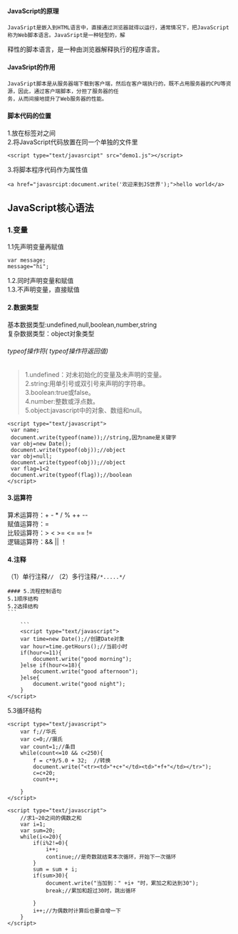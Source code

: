 #### JavaScript的原理
    JavaSript是嵌入到HTML语言中，直接通过浏览器就得以运行，通常情况下，把JavaScript称为Web脚本语言。JavaSript是一种轻型的，解
释性的脚本语言，是一种由浏览器解释执行的程序语言。
#### JavaSript的作用
    JavaSript脚本是从服务器端下载到客户端，然后在客户端执行的，既不占用服务器的CPU等资源，因此，通过客户端脚本，分担了服务器的任
    务，从而间接地提升了Web服务器的性能。
#### 脚本代码的位置
1.放在<script></script>标签对之间<br/>
2.将JavaScript代码放置在同一个单独的文件里<br/>
```
<script type="text/javasrcipt" src="demo1.js"></script>
```
3.将脚本程序代码作为属性值
```
<a href="javasrcipt:document.write('欢迎来到JS世界');">hello world</a>
```
 ## JavaScript核心语法
 ### 1.变量
 1.1先声明变量再赋值
 ```
 var message;
 message="hi";
 ```
 1.2.同时声明变量和赋值<br/>
 1.3.不声明变量，直接赋值
 #### 2.数据类型
 基本数据类型:undefined,null,boolean,number,string<br/>
 复杂数据类型：object对象类型
 ###### typeof操作符( typeof操作符返回值)
 > 1.undefined：对未初始化的变量及未声明的变量。<br/>
 > 2.string:用单引号或双引号来声明的字符串。<br/>
 > 3.boolean:true或false。<br/>
 > 4.number:整数或浮点数。<br/>
 > 5.object:javascript中的对象、数组和null。
 ```
 <script type="text/javascript">
  var name;
  document.write(typeof(name));//string,因为name是关键字
  var obj=new Date();
  document.write(typeof(obj));//object
  var obj=null;
  document.write(typeof(obj));//object
  var flag=1<2
  document.write(typeof(flag));//boolean
</script>
 ```
  #### 3.运算符
  算术运算符：+ - * / % ++ --<br/>
  赋值运算符：=<br/>
  比较运算符：> < >= <= == !=<br/>
  逻辑运算符：&&  ||  ！
  
   #### 4.注释
   （1）单行注释`//`
   （2）多行注释`/*.....*/`
   
    #### 5.流程控制语句
    5.1顺序结构
    5.2选择结构
    ```
  <script type="text/javascript">
	var na;
	if (!na){//判断变量的值是否为undefined或null，可以简写成if(变量)，原本是if(typeof na=="undefined")
		na="liu";
	}
	document.write("名称是" + na);

</script>
```
    ```
    <script type="text/javascript">
	var time=new Date();//创建Date对象
	var hour=time.getHours();//当前小时
	if(hour<=11){
		document.write("good morning");
	}else if(hour<=18){
		document.write("good afternoon");
	}else{
		document.write("good night");
	}
</script>
```
5.3循环结构
```
<script type="text/javascript">
	var f;//华氏
	var c=0;//摄氏
	var count=1;//条目
	while(count<=10 && c<250){
		f = c*9/5.0 + 32;  //转换
		document.write("<tr><td>"+c+"</td><td>"+f+"</td></tr>");
		c=c+20;
		count++;

	}
</script>
```
```
<script type="text/javascript">
	//求1~20之间的偶数之和
	var i=1;
	var sum=20;
	while(i<=20){
		if(i%2!=0){
			i++;
			continue;//是奇数就结束本次循环，开始下一次循环
		}
		sum = sum + i;
		if(sum>30){
			document.write("当加到：" +i+ "时，累加之和达到30");
			break;//累加和超过30时，跳出循环

		}
		i++;//为偶数时计算后也要自增一下
	}
</script>
 ```
 
 
 
 
 
 
 
 
 
 
